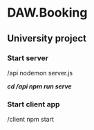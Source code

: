 # DAW.Booking

## University project

### Start server
/api nodemon server.js

***cd /api npm run serve***

### Start client app
/client npm start